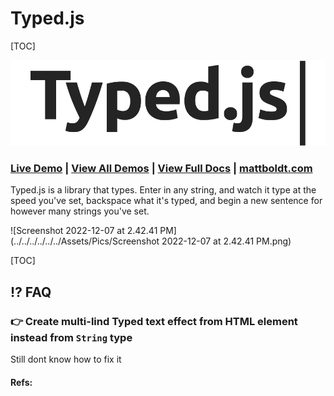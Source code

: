 # Typed.js

[TOC]





[![Typed.js](../../../../../../../../../Assets/Pics/logo-cropped.png)](https://raw.githubusercontent.com/mattboldt/typed.js/master/logo-cropped.png)

### [Live Demo](http://www.mattboldt.com/demos/typed-js/) | [View All Demos](http://mattboldt.github.io/typed.js/) | [View Full Docs](http://mattboldt.github.io/typed.js/docs) | [mattboldt.com](http://www.mattboldt.com/)

Typed.js is a library that types. Enter in any string, and watch it type at the speed you've set, backspace what it's typed, and begin a new sentence for however many strings you've set.



![Screenshot 2022-12-07 at 2.42.41 PM](../../../../../../Assets/Pics/Screenshot 2022-12-07 at 2.42.41 PM.png)



[TOC]





## ⁉️ FAQ

### 👉 Create multi-lind Typed text effect from HTML element instead from `String` type



Still dont know how to fix it



#### Refs:

[How to create multi-lined Typed Text Effect?]:https://discourse.webflow.com/t/how-to-create-multi-lined-typed-text-effect/157681